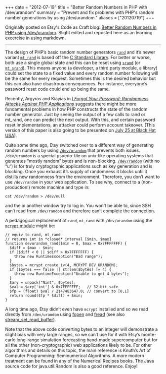 +++
date = "2012-07-19"
title = "Better Random Numbers in PHP with /dev/urandom"
summary = "Prevent and fix problems with PHP's random number generations by using /dev/urandom."
aliases = ["20120719"]
+++

Originally posted on Etsy's Code as Craft blog: [Better Random Numbers
in PHP using /dev/urandom](http://codeascraft.etsy.com/2012/07/19/better-random-numbers-in-php-using-devurandom/). Slight edited and reposted here as an learning excercise in using markdown.

* * * *

The design of PHP’s basic random number generators [`rand`](http://php.net/manual/en/function.rand.php) and it’s newer
variant [`mt_rand`](http://php.net/manual/en/function.mt-rand.php) is based off the [C Standard Library](http://www.gnu.org/software/libc/manual/html_node/ISO-Random.html). For better or
worse, both use a single global state and this can be reset using
[`srand`](http://php.net/manual/en/function.srand.php) (or [`mt_srand`](http://php.net/manual/en/function.mt-srand.php)). This means anyone (a developer, a third party
module, a library) could set the state to a fixed value and every
random number following will be the same for every request. Sometimes
this is the desired behavior but this can also have disastrous
consequences. For instance, everyone’s password reset code could end
up being the same.

Recently, Argyros and Kiayias in [_I Forgot Your Password: Randomness
Attacks Against PHP
Applications_](http://crypto.di.uoa.gr/CRYPTO.SEC/Randomness_Attacks_files/paper.pdf)
suggests there might be more fundamental problems in how PHP
constructs the state of the random number generator. Just by seeing
the output of a few calls to rand or mt_rand, one can predict the next
output. With this, and certain password reset implementations, an
attacker could perform account takeover. (This version of this paper
is also going to be presented on [July 25 at Black Hat
USA](https://www.blackhat.com/html/bh-us-12/bh-us-12-briefings.html#Argyros)).

Quite some time ago, Etsy switched over to a different way of
generating random numbers by using [`/dev/urandom`](http://en.wikipedia.org/wiki//dev/urandom) that prevents both
issues. `/dev/urandom` is a special psuedo-file on unix-like operating
systems that generates “mostly random” bytes and is
non-blocking. [`/dev/random`](http://en.wikipedia.org/wiki//dev/random) (with no “u“) is for truly cryptographic
applications such as key generation and is blocking. Once you exhaust
it’s supply of randomness it blocks until it distills new randomness
from the environment. Therefore, you don’t want to use `/dev/random` in
your web application. To see why, connect to a (non-production!)
remote machine and type in:

    cat /dev/random > /dev/null

and the in another window try to log in. You won’t be able to, since SSH can’t
read from `/dev/random` and therefore can’t complete the connection.

A pedagogical replacement of `rand`, `mt_rand` with `/dev/urandom` using the
[`mcrypt` module](http://php.net/manual/en/function.mcrypt-create-iv.php) might be:

    // equiv to rand, mt_rand
    // returns int in *closed* interval [$min, $max]
    function devurandom_rand($min = 0, $max = 0x7FFFFFFF) {
      $diff = $max - $min;
      if ($diff < 0 || $diff > 0x7FFFFFFF) {
        throw new RuntimeException("Bad range");
      }
      $bytes = mcrypt_create_iv(4, MCRYPT_DEV_URANDOM);
      if ($bytes === false || strlen($bytes) != 4) {
        throw new RuntimeException("Unable to get 4 bytes");
      }
      $ary = unpack("Nint", $bytes);
      $val = $ary['int'] & 0x7FFFFFFF;   // 32-bit safe
      $fp = (float) $val / 2147483647.0; // convert to [0,1]
      return round($fp * $diff) + $min;
    }


A long time ago, Etsy didn’t even have `mcrypt` installed and so we read
directly from `/dev/urandom` using
[fopen](http://php.net/manual/en/function.fopen.php) and
[fread](http://php.net/manual/en/function.fread.php) (see also
[stream_set_read_buffer](http://php.net/manual/en/function.stream-set-read-buffer.php)).

Note that the above code converting bytes to an integer will
demonstrate a slight bias with very large ranges, so we can’t use for
it with Etsy’s monte-carlo long-range simulation forecasting hand-made
supercomputer but for all the other (non-cryptographic) web
applications likely to be. For other algorithms and details on this
topic, the main reference is Knuth’s Art of Computer Programming:
Seminumerical Algorithms. A more modern treatment can be found in any
of the Numerical Recipes books. The Java source code for
java.util.Random is also a good reference. Enjoy!